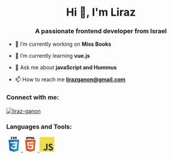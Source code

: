 <h1 align="center">Hi 👋, I'm Liraz</h1>
<h3 align="center">A passionate frontend developer from Israel</h3>

- 🔭 I’m currently working on **Miss Books**

- 🌱 I’m currently learning **vue.js**

- 💬 Ask me about **javaScript and Hummus**

- 📫 How to reach me **lirazganon@gmail.com**

<h3 align="left">Connect with me:</h3>
<p align="left">
<a href="https://linkedin.com/in/liraz-ganon" target="blank"><img align="center" src="https://raw.githubusercontent.com/rahuldkjain/github-profile-readme-generator/master/src/images/icons/Social/linked-in-alt.svg" alt="liraz-ganon" height="30" width="40" /></a>
</p>

<h3 align="left">Languages and Tools:</h3>
<p align="left"> <a href="https://www.w3schools.com/css/" target="_blank" rel="noreferrer"> <img src="https://raw.githubusercontent.com/devicons/devicon/master/icons/css3/css3-original-wordmark.svg" alt="css3" width="40" height="40"/> </a> <a href="https://www.w3.org/html/" target="_blank" rel="noreferrer"> <img src="https://raw.githubusercontent.com/devicons/devicon/master/icons/html5/html5-original-wordmark.svg" alt="html5" width="40" height="40"/> </a> <a href="https://developer.mozilla.org/en-US/docs/Web/JavaScript" target="_blank" rel="noreferrer"> <img src="https://raw.githubusercontent.com/devicons/devicon/master/icons/javascript/javascript-original.svg" alt="javascript" width="40" height="40"/> </a> </p>
